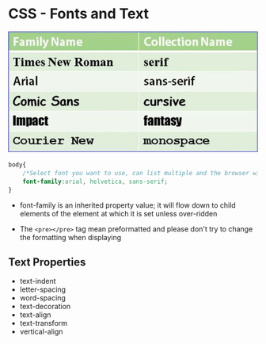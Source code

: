 # CSS - Fonts and Text

![Font Categories](FontCategories.jpg)

```css
body{
    /*Select font you want to use, can list multiple and the browser will use the first valid font it finds.  If it doesn't find a valid font the font family/category will be used*/
    font-family:arial, helvetica, sans-serif;
}
```

- font-family is an inherited property value; it will flow down to child elements of the element at which it is set unless over-ridden

- The `<pre></pre>` tag mean preformatted and please don't try to change the formatting when displaying

## Text Properties

- text-indent
- letter-spacing
- word-spacing
- text-decoration
- text-align
- text-transform
- vertical-align